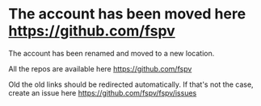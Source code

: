 # The account has been moved here https://github.com/fspv

The account has been renamed and moved to a new location.

All the repos are available here https://github.com/fspv

Old the old links should be redirected automatically. If that's not the case, create an issue here https://github.com/fspv/fspv/issues
